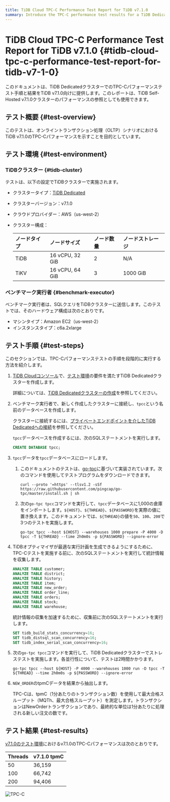 ```yaml
---
title: TiDB Cloud TPC-C Performance Test Report for TiDB v7.1.0
summary: Introduce the TPC-C performance test results for a TiDB Dedicated cluster with the TiDB version of v7.1.0.
---
```


# TiDB Cloud TPC-C Performance Test Report for TiDB v7.1.0 {#tidb-cloud-tpc-c-performance-test-report-for-tidb-v7-1-0}

このドキュメントは、TiDB DedicatedクラスターでのTPC-Cパフォーマンステスト手順と結果をTiDB v7.1.0向けに提供します。このレポートは、TiDB Self-Hosted v7.1.0クラスターのパフォーマンスの参照としても使用できます。

## テスト概要 {#test-overview}

このテストは、オンライントランザクション処理（OLTP）シナリオにおけるTiDB v7.1.0のTPC-Cパフォーマンスを示すことを目的としています。

## テスト環境 {#test-environment}

### TiDBクラスター {#tidb-cluster}

テストは、以下の設定でTiDBクラスターで実施されます。

- クラスタータイプ：[TiDB Dedicated](/tidb-cloud/select-cluster-tier.md#tidb-dedicated)
- クラスターバージョン：v7.1.0
- クラウドプロバイダー：AWS（us-west-2）
- クラスター構成：

  | ノードタイプ | ノードサイズ          | ノード数量 | ノードストレージ |
  | :----- | :-------------- | :---- | :------- |
  | TiDB   | 16 vCPU, 32 GiB | 2     | N/A      |
  | TiKV   | 16 vCPU, 64 GiB | 3     | 1000 GiB |

### ベンチマーク実行者 {#benchmark-executor}

ベンチマーク実行者は、SQLクエリをTiDBクラスターに送信します。このテストでは、そのハードウェア構成は次のとおりです。

- マシンタイプ：Amazon EC2（us-west-2）
- インスタンスタイプ：c6a.2xlarge

## テスト手順 {#test-steps}

このセクションでは、TPC-Cパフォーマンステストの手順を段階的に実行する方法を紹介します。

1. [TiDB Cloudコンソール](https://tidbcloud.com/)で、[テスト環境](#tidb-cluster)の要件を満たすTiDB Dedicatedクラスターを作成します。

   詳細については、[TiDB Dedicatedクラスターの作成](/tidb-cloud/create-tidb-cluster.md)を参照してください。

2. ベンチマーク実行者で、新しく作成したクラスターに接続し、`tpcc`という名前のデータベースを作成します。

   クラスターに接続するには、[プライベートエンドポイントを介したTiDB Dedicatedへの接続](/tidb-cloud/set-up-private-endpoint-connections.md)を参照してください。

   `tpcc`データベースを作成するには、次のSQLステートメントを実行します。

   ```sql
   CREATE DATABASE tpcc;
   ```

3. `tpcc`データを`tpcc`データベースにロードします。

   1. このドキュメントのテストは、[go-tpc](https://github.com/pingcap/go-tpc)に基づいて実装されています。次のコマンドを使用してテストプログラムをダウンロードできます。

      ```shell
      curl --proto '=https' --tlsv1.2 -sSf https://raw.githubusercontent.com/pingcap/go-tpc/master/install.sh | sh
      ```

   2. 次の`go-tpc tpcc`コマンドを実行して、`tpcc`データベースに1,000の倉庫をインポートします。`${HOST}`、`${THREAD}`、`${PASSWORD}`を実際の値に置き換えます。このドキュメントでは、`${THREAD}`の値を`50`、`100`、`200`で3つのテストを実施します。

      ```shell
      go-tpc tpcc --host ${HOST} --warehouses 1000 prepare -P 4000 -D tpcc -T ${THREAD} --time 2h0m0s -p ${PASSWORD} --ignore-error
      ```

4. TiDBオプティマイザが最適な実行計画を生成できるようにするために、TPC-Cテストを実施する前に、次のSQLステートメントを実行して統計情報を収集します。

   ```sql
   ANALYZE TABLE customer;
   ANALYZE TABLE district;
   ANALYZE TABLE history;
   ANALYZE TABLE item;
   ANALYZE TABLE new_order;
   ANALYZE TABLE order_line;
   ANALYZE TABLE orders;
   ANALYZE TABLE stock;
   ANALYZE TABLE warehouse;
   ```

   統計情報の収集を加速するために、収集前に次のSQLステートメントを実行します。

   ```sql
   SET tidb_build_stats_concurrency=16;
   SET tidb_distsql_scan_concurrency=16;
   SET tidb_index_serial_scan_concurrency=16;
   ```

5. 次の`go-tpc tpcc`コマンドを実行して、TiDB Dedicatedクラスターでストレステストを実施します。各並行性について、テストは2時間かかります。

   ```shell
   go-tpc tpcc --host ${HOST} -P 4000 --warehouses 1000 run -D tpcc -T ${THREAD} --time 2h0m0s -p ${PASSWORD} --ignore-error
   ```

6. `NEW_ORDER`のtpmCデータを結果から抽出します。

   TPC-Cは、tpmC（1分あたりのトランザクション数）を使用して最大合格スループット（MQTh、最大合格スループット）を測定します。トランザクションはNewOrderトランザクションであり、最終的な単位は1分あたりに処理される新しい注文の数です。

## テスト結果 {#test-results}

[v7.1.0のテスト環境](#test-environment)におけるv7.1.0のTPC-Cパフォーマンスは次のとおりです。

| Threads | v7.1.0 tpmC |
| :------ | :---------- |
| 50      | 36,159      |
| 100     | 66,742      |
| 200     | 94,406      |

![TPC-C](/media/tidb-cloud/v7.1.0-tpmC.png)
